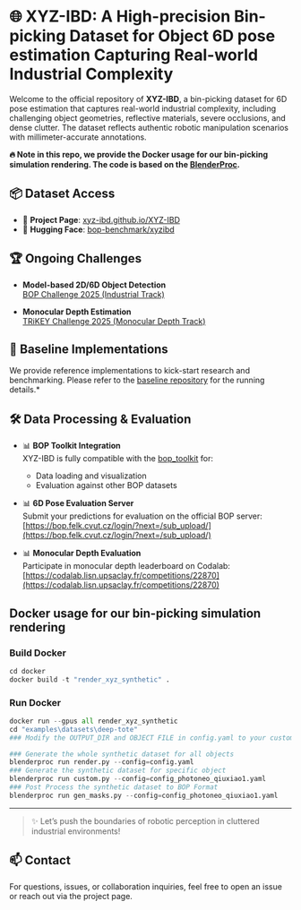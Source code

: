 # 🌐 	XYZ-IBD: A High-precision Bin-picking Dataset for Object 6D pose estimation Capturing Real-world Industrial Complexity

Welcome to the official repository of **XYZ-IBD**, a bin-picking dataset for 6D pose estimation that captures real-world industrial complexity, including challenging object geometries, reflective materials, severe occlusions, and dense clutter. The dataset reflects authentic robotic manipulation scenarios with millimeter-accurate annotations. 

**🔥 Note in this repo, we provide the Docker usage for our bin-picking simulation rendering. The code is based on the [BlenderProc](https://github.com/DLR-RM/BlenderProc).**


## 📦 Dataset Access

- 🔗 **Project Page**: [xyz-ibd.github.io/XYZ-IBD](https://xyz-ibd.github.io/XYZ-IBD)
- 🤗 **Hugging Face**: [bop-benchmark/xyzibd](https://huggingface.co/datasets/bop-benchmark/xyzibd)



## 🏆 Ongoing Challenges

- **Model-based 2D/6D Object Detection**  
  [BOP Challenge 2025 (Industrial Track)](https://bop.felk.cvut.cz/challenges/)

- **Monocular Depth Estimation**  
  [TRiKEY Challenge 2025 (Monocular Depth Track)](https://sites.google.com/view/iccv25tricky/home#h.9sn9fynz7to1)



## 🚀 Baseline Implementations

We provide reference implementations to kick-start research and benchmarking. Please refer to the [baseline repository](https://github.com/GodZarathustra/Baselines-for-Industrial-Bin-Picking-BOP2025) for the running details.*



## 🛠️ Data Processing & Evaluation

- 📊 **BOP Toolkit Integration**  
  XYZ-IBD is fully compatible with the [bop_toolkit](https://github.com/thodan/bop_toolkit) for:
  - Data loading and visualization
  - Evaluation against other BOP datasets

- 📊  **6D Pose Evaluation Server**  
  Submit your predictions for evaluation on the official BOP server:  
  [https://bop.felk.cvut.cz/login/?next=/sub_upload/](https://bop.felk.cvut.cz/login/?next=/sub_upload/)

- 📊  **Monocular Depth Evaluation**  
  Participate in monocular depth leaderboard on Codalab:  
  [https://codalab.lisn.upsaclay.fr/competitions/22870](https://codalab.lisn.upsaclay.fr/competitions/22870)



## Docker usage for our bin-picking simulation rendering

### Build Docker
 ```python
cd docker 
docker build -t "render_xyz_synthetic" .
```
### Run Docker
```python
docker run --gpus all render_xyz_synthetic
cd "examples\datasets\deep-tote"
### Modify the OUTPUT_DIR and OBJECT FILE in config.yaml to your custom path before run scripts!

### Generate the whole synthetic dataset for all objects
blenderproc run render.py --config=config.yaml
### Generate the synthetic dataset for specific object
blenderproc run custom.py --config=config_photoneo_qiuxiao1.yaml
### Post Process the synthetic dataset to BOP Format
blenderproc run gen_masks.py --config=config_photoneo_qiuxiao1.yaml
```


---
> ✨ Let’s push the boundaries of robotic perception in cluttered industrial environments!
## 📫 Contact

For questions, issues, or collaboration inquiries, feel free to open an issue or reach out via the project page.

